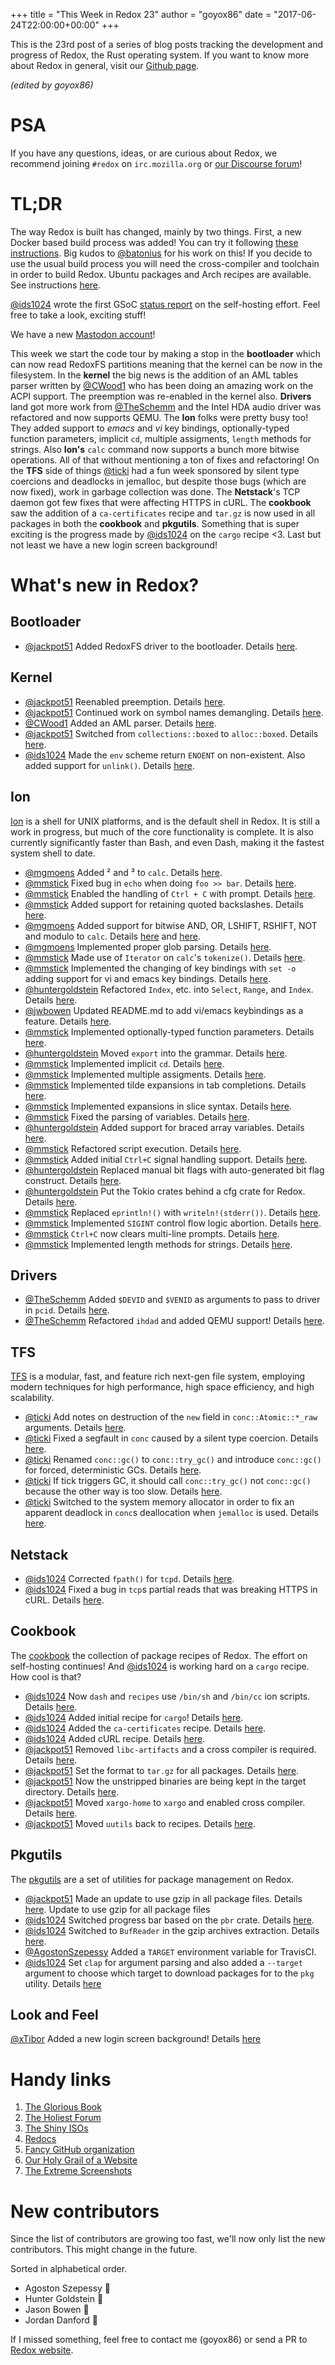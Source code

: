 +++
title = "This Week in Redox 23"
author = "goyox86"
date = "2017-06-24T22:00:00+00:00"
+++

This is the 23rd post of a series of blog posts tracking the development and progress of Redox, the Rust operating system. If you want to know more about Redox in general, visit our [Github page](https://github.com/redox-os/redox).

*(edited by goyox86)*

# PSA
If you have any questions, ideas, or are curious about Redox, we recommend joining `#redox` on `irc.mozilla.org` or [our Discourse forum](https://discourse.redox-os.org/)!

# TL;DR

The way Redox is built has changed, mainly by two things. First, a new Docker based build process was added! You can try it following [these instructions](https://github.com/redox-os/redox/blob/master/docker/README.md). Big kudos to [@batonius](https://github.com/batonius) for his work on this! If you decide to use the usual build process you will need the cross-compiler and toolchain in order to build Redox. Ubuntu packages and Arch recipes are available. See instructions [here](https://github.com/redox-os/libc).

[@ids1024](https://github.com/ids1024) wrote the first GSoC [status report](https://redox-os.org/news/gsoc-self-hosting-1/) on the self-hosting effort. Feel free to take a look, exciting stuff!

We have a new [Mastodon account](https://icosahedron.website/@redox_os)!

This week we start the code tour by making a stop in the **bootloader** which can now read RedoxFS partitions meaning that the kernel can be now in the filesystem. In the **kernel** the big news is the addition of an AML tables parser written by [@CWood1](https://github.com/cwood1) who has been doing an amazing work on the ACPI support. The preemption was re-enabled in the kernel also. **Drivers** land got more work from [@TheSchemm](https://github.com/TheSchemm) and the Intel HDA audio driver was refactored and now supports QEMU. The **Ion** folks were pretty busy too! They added support to *emacs* and *vi* key bindings, optionally-typed function parameters, implicit `cd`, multiple assigments, `length` methods for strings. Also **Ion's** `calc` command now supports a bunch more bitwise operations. All of that without mentioning a ton of fixes and refactoring! On the **TFS** side of things [@ticki](https://github.com/ticki) had a fun week sponsored by silent type coercions and deadlocks in jemalloc, but despite those bugs (which are now fixed), work in garbage collection was done. The **Netstack**'s TCP daemon got few fixes that were affecting HTTPS in cURL. The **cookbook** saw the addition of a `ca-certificates` recipe and `tar.gz` is now used in all packages in both the **cookbook** and **pkgutils**. Something that is super exciting is the progress made by [@ids1024](https://github.com/ids1024) on the `cargo` recipe <3. Last but not least we have a new login screen background!

# What's new in Redox?

## Bootloader

- [@jackpot51](https://github.com/jackpot51) Added RedoxFS driver to the bootloader. Details [here](https://github.com/redox-os/bootloader/commit/7ba99fce952558b0934ec38c5ffd2b21741426d4).

## Kernel

- [@jackpot51](https://github.com/jackpot51) Reenabled preemption. Details [here](https://github.com/redox-os/kernel/commit/7ef2401db3f0b4ce38f87978daa8c35cc0bd82d4).
- [@jackpot51](https://github.com/jackpot51) Continued work on symbol names demangling. Details [here](https://github.com/redox-os/kernel/commit/c9cbdab9f1e2019a2461ef97136cd7224c16433e).
- [@CWood1](https://github.com/cwood1) Added an AML parser. Details [here](https://github.com/redox-os/kernel/commit/bbcd5197a456b198750e35b085189e3e4b800c57).
- [@jackpot51](https://github.com/jackpot51) Switched from `collections::boxed` to `alloc::boxed`. Details [here](https://github.com/redox-os/kernel/commit/cd67aabd5aa1a16f1468c1f97eaf776425deb60a).
- [@ids1024](https://github.com/ids1024) Made the `env` scheme return `ENOENT` on non-existent. Also added support for `unlink()`. Details
[here](https://github.com/redox-os/kernel/pull/25).

## Ion

[Ion](https://github.com/redox-os/ion) is a shell for UNIX platforms, and is the default shell in Redox. It is still a work in progress, but much of the core functionality is complete. It is also currently significantly faster than Bash, and even Dash, making it the fastest system shell to date.

- [@mgmoens](https://github.com/mgmoens) Added ² and ³ to `calc`. Details [here](https://github.com/redox-os/ion/commit/41813426ae34d030ce91ef8c1e77b2b4c35fa0c2).
- [@mmstick](https://github.com/mmstick) Fixed bug in `echo` when doing `foo >> bar`. Details [here](https://github.com/redox-os/ion/commit/bae8b7fae9b9e4364233f4174c48346bb3b63145).
- [@mmstick](https://github.com/mmstick) Enabled the handling of `Ctrl + C` with prompt. Details [here](https://github.com/redox-os/ion/commit/47aa80fd55ad76eac4f42b947ece021e6d26e2db).
- [@mmstick](https://github.com/mmstick) Added support for retaining quoted backslashes. Details [here](https://github.com/redox-os/ion/commit/9d8ba6824928408f5de3c516a3564ac909c25418).
- [@mgmoens](https://github.com/mgmoens) Added support for bitwise AND, OR, LSHIFT, RSHIFT, NOT and modulo to `calc`. Details [here](https://github.com/redox-os/ion/commit/5ad8694f1b29773f6ebb9e292eb74dd08a529619) and [here](https://github.com/redox-os/ion/commit/4ed3dbdf35880a632fe651f524e064bc907b6083).
- [@mgmoens](https://github.com/mgmoens) Implemented proper glob parsing. Details [here](https://github.com/redox-os/ion/commit/090d8d72af75dfa1f2d59df71eea68a036c9d16a).
- [@mmstick](https://github.com/mmstick) Made use of `Iterator` on `calc`'s `tokenize()`. Details [here](https://github.com/redox-os/ion/commit/0c66887e155a627d3e42a0d721e4ceefbb5aea16).
- [@mmstick](https://github.com/mmstick) Implemented the changing of key bindings with `set -o` adding support for vi and emacs key bindings. Details [here](https://github.com/redox-os/ion/commit/ce0a19672e7d76c4ff431bffa2731852a893157e).
- [@huntergoldstein](https://github.com/huntergoldstein) Refactored `Index`, etc. into `Select`, `Range`, and `Index`. Details [here](https://github.com/redox-os/ion/commit/bb47e31bb87916863ab13554fa4589583a862d87).
- [@jwbowen](https://github.com/jwbowen) Updated README.md to add vi/emacs keybindings as a feature. Details [here]( https://github.com/redox-os/ion/commit/0d1b8741fde03e20f59328018f14536beb364519).
- [@mmstick](https://github.com/mmstick) Implemented optionally-typed function parameters. Details [here](https://github.com/redox-os/ion/commit/338bd96718f0444201485a63d54b41e55603ae9e).
- [@huntergoldstein](https://github.com/huntergoldstein) Moved `export` into the grammar. Details [here](https://github.com/redox-os/ion/commit/2a5d914630d54d7aa454a8f6b18d3901bae61bf2).
- [@mmstick](https://github.com/mmstick) Implemented implicit `cd`. Details [here](https://github.com/redox-os/ion/commit/5d3ca8997365c1c0366cac8c69afa072b1b0cabb).
- [@mmstick](https://github.com/mmstick) Implemented multiple assigments. Details [here](https://github.com/redox-os/ion/commit/a6fd25147ac12685b3a650d8478724f7bff80fb1).
- [@mmstick](https://github.com/mmstick) Implemented tilde expansions in tab completions. Details [here](https://github.com/redox-os/ion/commit/dd42c629caf7e19f28cc80dc80c9b239ecd7612c).
- [@mmstick](https://github.com/mmstick) Implemented expansions in slice syntax. Details [here](https://github.com/redox-os/ion/commit/246fa1b2b8a8b668461b6d2f803eda3ee6fb52eb).
- [@mmstick](https://github.com/mmstick) Fixed the parsing of variables. Details [here](https://github.com/redox-os/ion/commit/2f12c1be06090adcbaec59dafed24e601da935c3).
- [@huntergoldstein](https://github.com/huntergoldstein) Added support for braced array variables. Details [here](https://github.com/redox-os/ion/commit/b002e7d6727b6fcf7a612d3fab935cb835745f24).
- [@mmstick](https://github.com/mmstick) Refactored script execution. Details [here](https://github.com/redox-os/ion/commit/0b26e1754e0d42e4451348dbbf48156f2d3cef01).
- [@mmstick](https://github.com/mmstick) Added initial `Ctrl+C` signal handling support. Details [here](https://github.com/redox-os/ion/commit/9e02244a959f94280400c164f97d8d3a4834bdd1).
- [@huntergoldstein](https://github.com/huntergoldstein) Replaced manual bit flags with auto-generated
bit flag construct. Details [here](https://github.com/redox-os/ion/commit/eea59ead2505d747f253918cdf54012da05b6e05).
- [@huntergoldstein](https://github.com/huntergoldstein) Put the Tokio crates behind a cfg crate for Redox. Details [here](https://github.com/redox-os/ion/commit/b1014bf92baef120bacc34ef8178123b3225caea).
- [@mmstick](https://github.com/mmstick) Replaced `eprintln!()` with `writeln!(stderr())`. Details [here](https://github.com/redox-os/ion/commit/63d49ee97f8a1e71b9f6cc183b34e193422452c3).
- [@mmstick](https://github.com/mmstick) Implemented `SIGINT` control flow logic abortion. Details [here](https://github.com/redox-os/ion/commit/3633bddbb2347b2e2a302944bea2ff7a6d032aa9).
- [@mmstick](https://github.com/mmstick) `Ctrl+C` now clears multi-line prompts. Details [here](https://github.com/redox-os/ion/commit/8f5a2ae073c118da4a6a7753af216f2f4d1281d0).
- [@mmstick](https://github.com/mmstick) Implemented length methods for strings. Details [here](https://github.com/redox-os/ion/commit/14d6b336ca342df7dc012f7168f6d731f301e956).

## Drivers

- [@TheSchemm](https://github.com/TheSchemm) Added `$DEVID` and `$VENID` as arguments to pass to driver in `pcid`. Details [here](https://github.com/redox-os/drivers/pull/15).
- [@TheSchemm](https://github.com/TheSchemm) Refactored `ihdad` and added QEMU support! Details [here](https://github.com/redox-os/drivers/pull/16).

## TFS

[TFS](https://github.com/redox-os/tfs) is a modular, fast, and feature rich next-gen file system, employing modern techniques for high performance, high space efficiency, and high scalability.

- [@ticki](https://github.com/ticki) Add notes on destruction of the `new` field in `conc::Atomic::*_raw` arguments.
Details [here](https://github.com/redox-os/tfs/commit/21b84f038796950f15bffc2ee28a91b6e40db87c).
- [@ticki](https://github.com/ticki) Fixed a segfault in `conc` caused by a silent type coercion.
Details [here](https://github.com/redox-os/tfs/commit/e261914466455162d4a803efa1b99d86fbe965cb).
- [@ticki](https://github.com/ticki) Renamed `conc::gc()` to `conc::try_gc()` and introduce `conc::gc()`
for forced, deterministic GCs. Details [here](https://github.com/redox-os/tfs/commit/73a4cec90db8dee6b6f3a23761182132a53b7781).
- [@ticki](https://github.com/ticki) If tick triggers GC, it should call `conc::try_gc()` not `conc::gc()`
because the other way is too slow. Details [here](https://github.com/redox-os/tfs/commit/73a4cec90db8dee6b6f3a23761182132a53b7781).
- [@ticki](https://github.com/ticki) Switched to the system memory allocator in order to fix an apparent deadlock in `conc`s deallocation when `jemalloc` is used. Details [here](https://github.com/redox-os/tfs/commit/9d79785ac2a6e3793dac6aedc4fc6b792cc20a31).

## Netstack

- [@ids1024](https://github.com/ids1024) Corrected `fpath()` for `tcpd`. Details
[here](https://github.com/redox-os/netstack/pull/2).
- [@ids1024](https://github.com/ids1024) Fixed a bug in `tcp`s partial reads that was breaking HTTPS in cURL. Details
[here](https://github.com/redox-os/netstack/pull/3).

## Cookbook

The [cookbook](https://github.com/redox-os/cookbook) the collection of package recipes of Redox. The effort on self-hosting continues! And [@ids1024](https://github.com/ids1024) is working hard on a `cargo` recipe. How cool is that?

- [@ids1024](https://github.com/ids1024) Now `dash` and `recipes` use `/bin/sh` and `/bin/cc` ion scripts. Details [here](https://github.com/redox-os/cookbook/pull/27).
- [@ids1024](https://github.com/ids1024) Added initial recipe for `cargo`! Details [here](https://github.com/redox-os/cookbook/pull/30).
- [@ids1024](https://github.com/ids1024) Added the `ca-certificates` recipe. Details [here](https://github.com/redox-os/cookbook/pull/31).
- [@ids1024](https://github.com/ids1024) Added cURL recipe. Details [here](https://github.com/redox-os/cookbook/pull/32).
- [@jackpot51](https://github.com/jackpot51) Removed `libc-artifacts` and a cross compiler is required. Details [here](https://github.com/redox-os/cookbook/commit/e50070b3f34fc4d54bf4e6f24a791add1f2137d5).
- [@jackpot51](https://github.com/jackpot51) Set the format to `tar.gz` for all packages. Details [here](https://github.com/redox-os/cookbook/commit/20db74be75c121814528c597a57e72cd94904376).
- [@jackpot51](https://github.com/jackpot51) Now the unstripped binaries are being kept in the target directory.
Details [here](https://github.com/redox-os/cookbook/commit/18fec4b46a90a112fb6ba2d90c28c8a088a32467).
- [@jackpot51](https://github.com/jackpot51) Moved `xargo-home` to `xargo` and enabled cross compiler.
Details [here](https://github.com/redox-os/cookbook/commit/18fec4b46a90a112fb6ba2d90c28c8a088a32467).
- [@jackpot51](https://github.com/jackpot51) Moved `uutils` back to recipes.
Details [here](https://github.com/redox-os/cookbook/commit/2833d16c17d5dc57a6e263c0fa9e5e469c739744).

## Pkgutils

The [pkgutils](https://github.com/redox-os/cookbook) are a set of utilities for package management on Redox.

- [@jackpot51](https://github.com/jackpot51) Made an update to use gzip in all package files. Details [here](https://github.com/redox-os/pkgutils/commit/2cfc944c9e4d7a91aa8c8d7ece8c531568817d5c). Update to use gzip for all package files
- [@ids1024](https://github.com/ids1024) Switched progress bar based on the `pbr` crate. Details [here](https://github.com/redox-os/pkgutils/pull/11).
- [@ids1024](https://github.com/ids1024) Switched to `BufReader` in the gzip archives extraction. Details [here](https://github.com/redox-os/pkgutils/pull/11).
- [@AgostonSzepessy](https://github.com/AgostonSzepessy) Added a `TARGET` environment variable for TravisCI.
- [@ids1024](https://github.com/ids1024) Set `clap` for argument parsing and also added a `--target` argument to choose which target to download packages for to the `pkg` utility. Details [here](https://github.com/redox-os/pkgutils/pull/14)

## Look and Feel

 [@xTibor](https://github.com/xTibor) Added a new login screen background! Details [here](https://github.com/redox-os/backgrounds/pull/7)

# Handy links

1. [The Glorious Book](https://doc.redox-os.org/book/)
2. [The Holiest Forum](https://discourse.redox-os.org/)
3. [The Shiny ISOs](https://github.com/redox-os/redox/releases)
4. [Redocs](https://www.redox-os.org/docs/)
5. [Fancy GitHub organization](https://github.com/redox-os)
6. [Our Holy Grail of a Website](https://www.redox-os.org/)
7. [The Extreme Screenshots](https://www.redox-os.org/screens/)

# New contributors

Since the list of contributors are growing too fast, we'll now only list the new contributors. This might change in the future.

Sorted in alphabetical order.

- Agoston Szepessy 🎂
- Hunter Goldstein 🎂
- Jason Bowen 🎂
- Jordan Danford 🎂

If I missed something, feel free to contact me (goyox86) or send a PR to [Redox website](https://github.com/redox-os/website).
